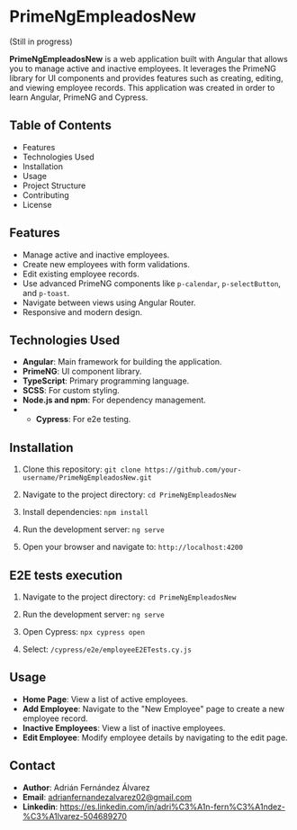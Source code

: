 # PrimeNgEmpleadosNew
(Still in progress)

**PrimeNgEmpleadosNew** is a web application built with Angular that allows you to manage active and inactive employees. It leverages the PrimeNG library for UI components and provides features such as creating, editing, and viewing employee records. This application was created in order to learn Angular, PrimeNG and Cypress.

## Table of Contents

- Features
- Technologies Used
- Installation
- Usage
- Project Structure
- Contributing
- License

## Features

- Manage active and inactive employees.
- Create new employees with form validations.
- Edit existing employee records.
- Use advanced PrimeNG components like `p-calendar`, `p-selectButton`, and `p-toast`.
- Navigate between views using Angular Router.
- Responsive and modern design.

## Technologies Used

- **Angular**: Main framework for building the application.
- **PrimeNG**: UI component library.
- **TypeScript**: Primary programming language.
- **SCSS**: For custom styling.
- **Node.js and npm**: For dependency management.
- - **Cypress**: For e2e testing.

## Installation

1. Clone this repository:
   `git clone https://github.com/your-username/PrimeNgEmpleadosNew.git`

2. Navigate to the project directory:
   `cd PrimeNgEmpleadosNew`

3. Install dependencies:
   `npm install`

4. Run the development server:
   `ng serve`

5. Open your browser and navigate to:
   `http://localhost:4200`

## E2E tests execution

1. Navigate to the project directory:
   `cd PrimeNgEmpleadosNew`

3. Run the development server:
   `ng serve`

4. Open Cypress:
   `npx cypress open`
   
4. Select:
    `/cypress/e2e/employeeE2ETests.cy.js`

## Usage

- **Home Page**: View a list of active employees.
- **Add Employee**: Navigate to the "New Employee" page to create a new employee record.
- **Inactive Employees**: View a list of inactive employees.
- **Edit Employee**: Modify employee details by navigating to the edit page.


## Contact

- **Author**: Adrián Fernández Álvarez
- **Email**: adrianfernandezalvarez02@gmail.com
- **Linkedin**: https://es.linkedin.com/in/adri%C3%A1n-fern%C3%A1ndez-%C3%A1lvarez-504689270
